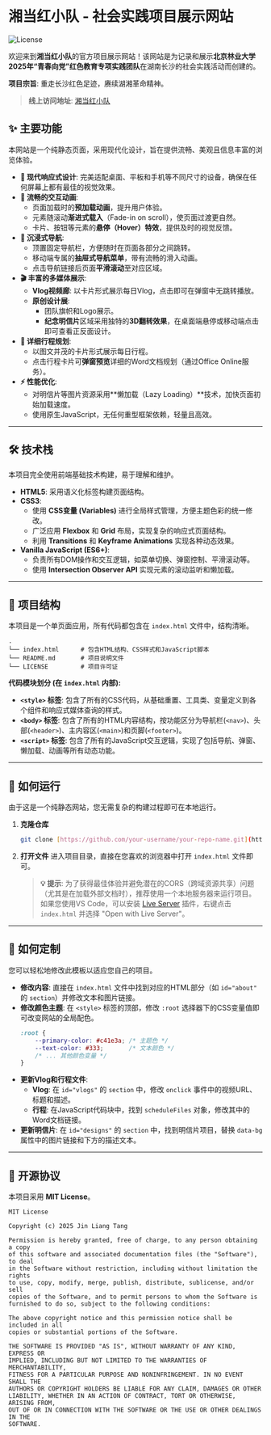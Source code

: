 # 湘当红小队 - 社会实践项目展示网站

![License](https://img.shields.io/badge/license-MIT-blue.svg)

欢迎来到**湘当红小队**的官方项目展示网站！该网站是为记录和展示**北京林业大学2025年“青春向党”红色教育专项实践团队**在湖南长沙的社会实践活动而创建的。

**项目宗旨**: 重走长沙红色足迹，赓续湖湘革命精神。

> **线上访问地址**: [湘当红小队](https://bjfu.vaporfiles.eu.org)

## ✨ 主要功能

本网站是一个纯静态页面，采用现代化设计，旨在提供流畅、美观且信息丰富的浏览体验。

* **🎨 现代响应式设计**: 完美适配桌面、平板和手机等不同尺寸的设备，确保在任何屏幕上都有最佳的视觉效果。
* **🚀 流畅的交互动画**:
    * 页面加载时的**预加载动画**，提升用户体验。
    * 元素随滚动**渐进式载入**（Fade-in on scroll），使页面过渡更自然。
    * 卡片、按钮等元素的**悬停（Hover）特效**，提供及时的视觉反馈。
* **🚩 沉浸式导航**:
    * 顶置固定导航栏，方便随时在页面各部分之间跳转。
    * 移动端专属的**抽屉式导航菜单**，带有流畅的滑入动画。
    * 点击导航链接后页面**平滑滚动**至对应区域。
* **🎬 丰富的多媒体展示**:
    * **Vlog视频廊**: 以卡片形式展示每日Vlog，点击即可在弹窗中无跳转播放。
    * **原创设计展**:
        * 团队旗帜和Logo展示。
        * **纪念明信片**区域采用独特的**3D翻转效果**，在桌面端悬停或移动端点击即可查看正反面设计。
* **📄 详细行程规划**:
    * 以图文并茂的卡片形式展示每日行程。
    * 点击行程卡片可**弹窗预览**详细的Word文档规划（通过Office Online服务）。
* **⚡️ 性能优化**:
    * 对明信片等图片资源采用**懒加载（Lazy Loading）**技术，加快页面初始加载速度。
    * 使用原生JavaScript，无任何重型框架依赖，轻量且高效。

---

## 🛠️ 技术栈

本项目完全使用前端基础技术构建，易于理解和维护。

* **HTML5**: 采用语义化标签构建页面结构。
* **CSS3**:
    * 使用 **CSS变量 (Variables)** 进行全局样式管理，方便主题色彩的统一修改。
    * 广泛应用 **Flexbox** 和 **Grid** 布局，实现复杂的响应式页面结构。
    * 利用 **Transitions** 和 **Keyframe Animations** 实现各种动态效果。
* **Vanilla JavaScript (ES6+)**:
    * 负责所有DOM操作和交互逻辑，如菜单切换、弹窗控制、平滑滚动等。
    * 使用 **Intersection Observer API** 实现元素的滚动监听和懒加载。

---

## 📂 项目结构

本项目是一个单页面应用，所有代码都包含在 `index.html` 文件中，结构清晰。

```
.
└── index.html      # 包含HTML结构、CSS样式和JavaScript脚本
└── README.md       # 项目说明文件
└── LICENSE         # 项目许可证
```

**代码模块划分 (在 `index.html` 内部):**
* **`<style>` 标签**: 包含了所有的CSS代码，从基础重置、工具类、变量定义到各个组件和响应式媒体查询的样式。
* **`<body>` 标签**: 包含了所有的HTML内容结构，按功能区分为导航栏(`<nav>`)、头部(`<header>`)、主内容区(`<main>`)和页脚(`<footer>`)。
* **`<script>` 标签**: 包含了所有的JavaScript交互逻辑，实现了包括导航、弹窗、懒加载、动画等所有动态功能。

---

## 🚀 如何运行

由于这是一个纯静态网站，您无需复杂的构建过程即可在本地运行。

1.  **克隆仓库**
    ```bash
    git clone [https://github.com/your-username/your-repo-name.git](https://github.com/your-username/your-repo-name.git)
    ```

2.  **打开文件**
    进入项目目录，直接在您喜欢的浏览器中打开 `index.html` 文件即可。

    > **💡 提示**: 为了获得最佳体验并避免潜在的CORS（跨域资源共享）问题（尤其是在加载外部文档时），推荐使用一个本地服务器来运行项目。如果您使用VS Code，可以安装 [Live Server](https://marketplace.visualstudio.com/items?itemName=ritwickdey.LiveServer) 插件，右键点击 `index.html` 并选择 "Open with Live Server"。

---

## 🔧 如何定制

您可以轻松地修改此模板以适应您自己的项目。

* **修改内容**: 直接在 `index.html` 文件中找到对应的HTML部分（如 `id="about"` 的 `section`）并修改文本和图片链接。
* **修改颜色主题**: 在 `<style>` 标签的顶部，修改 `:root` 选择器下的CSS变量值即可改变网站的全局配色。
    ```css
    :root {
        --primary-color: #c41e3a; /* 主题色 */
        --text-color: #333;       /* 文本颜色 */
        /* ... 其他颜色变量 */
    }
    ```
* **更新Vlog和行程文件**:
    * **Vlog**: 在 `id="vlogs"` 的 `section` 中，修改 `onclick` 事件中的视频URL、标题和描述。
    * **行程**: 在JavaScript代码块中，找到 `scheduleFiles` 对象，修改其中的Word文档链接。
* **更新明信片**: 在 `id="designs"` 的 `section` 中，找到明信片项目，替换 `data-bg` 属性中的图片链接和下方的描述文本。

---

## 📜 开源协议

本项目采用 **MIT License**。

```
MIT License

Copyright (c) 2025 Jin Liang Tang

Permission is hereby granted, free of charge, to any person obtaining a copy
of this software and associated documentation files (the "Software"), to deal
in the Software without restriction, including without limitation the rights
to use, copy, modify, merge, publish, distribute, sublicense, and/or sell
copies of the Software, and to permit persons to whom the Software is
furnished to do so, subject to the following conditions:

The above copyright notice and this permission notice shall be included in all
copies or substantial portions of the Software.

THE SOFTWARE IS PROVIDED "AS IS", WITHOUT WARRANTY OF ANY KIND, EXPRESS OR
IMPLIED, INCLUDING BUT NOT LIMITED TO THE WARRANTIES OF MERCHANTABILITY,
FITNESS FOR A PARTICULAR PURPOSE AND NONINFRINGEMENT. IN NO EVENT SHALL THE
AUTHORS OR COPYRIGHT HOLDERS BE LIABLE FOR ANY CLAIM, DAMAGES OR OTHER
LIABILITY, WHETHER IN AN ACTION OF CONTRACT, TORT OR OTHERWISE, ARISING FROM,
OUT OF OR IN CONNECTION WITH THE SOFTWARE OR THE USE OR OTHER DEALINGS IN THE
SOFTWARE.
```